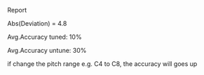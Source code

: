Report

Abs(Deviation) = 4.8

Avg.Accuracy tuned: 10%

Avg.Accuracy untune: 30%

if change the pitch range e.g. C4 to C8, the accuracy will goes up